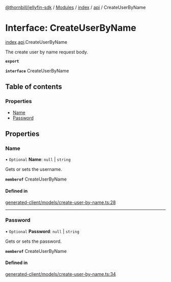 [@thornbill/jellyfin-sdk](../README.md) / [Modules](../modules.md) / [index](../modules/index.md) / [api](../modules/index.api.md) / CreateUserByName

# Interface: CreateUserByName

[index](../modules/index.md).[api](../modules/index.api.md).CreateUserByName

The create user by name request body.

**`export`**

**`interface`** CreateUserByName

## Table of contents

### Properties

- [Name](index.api.CreateUserByName.md#name)
- [Password](index.api.CreateUserByName.md#password)

## Properties

### Name

• `Optional` **Name**: ``null`` \| `string`

Gets or sets the username.

**`memberof`** CreateUserByName

#### Defined in

[generated-client/models/create-user-by-name.ts:28](https://github.com/thornbill/jellyfin-sdk-typescript/blob/eb13db7/src/generated-client/models/create-user-by-name.ts#L28)

___

### Password

• `Optional` **Password**: ``null`` \| `string`

Gets or sets the password.

**`memberof`** CreateUserByName

#### Defined in

[generated-client/models/create-user-by-name.ts:34](https://github.com/thornbill/jellyfin-sdk-typescript/blob/eb13db7/src/generated-client/models/create-user-by-name.ts#L34)
